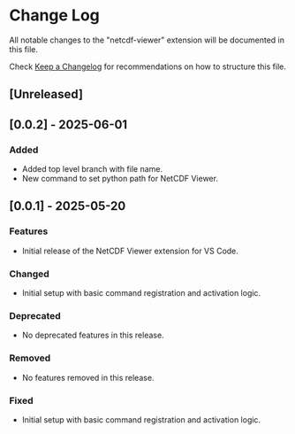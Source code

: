 # Change Log

All notable changes to the "netcdf-viewer" extension will be documented in this file.

Check [Keep a Changelog](http://keepachangelog.com/) for recommendations on how to structure this file.

## [Unreleased]

## [0.0.2] - 2025-06-01

### Added

- Added top level branch with file name.
- New command to set python path for NetCDF Viewer.

## [0.0.1] - 2025-05-20

### Features

- Initial release of the NetCDF Viewer extension for VS Code.

### Changed

- Initial setup with basic command registration and activation logic.

### Deprecated

- No deprecated features in this release.

### Removed

- No features removed in this release.

### Fixed

- Initial setup with basic command registration and activation logic.
